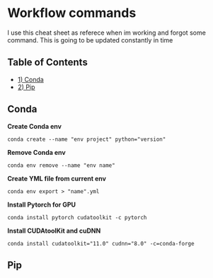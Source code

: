 # Workflow commands
I use this cheat sheet as referece when im working and forgot some command.
This is going to be updated constantly in time

## Table of Contents
  * [1) Conda](#1-conda)
  * [2) Pip](#2-pip)
    

## Conda
**Create Conda env**
```
conda create --name "env project" python="version"
```
**Remove Conda env**
```
conda env remove --name "env name"
```
**Create YML file from current env**
```
conda env export > "name".yml
```
**Install Pytorch for GPU**
```
conda install pytorch cudatoolkit -c pytorch
```
**Install CUDAtoolKit and cuDNN**
```
conda install cudatoolkit="11.0" cudnn="8.0" -c=conda-forge
```

## Pip







